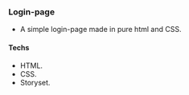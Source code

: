 ### Login-page
- A simple login-page made in pure html and CSS.

#### Techs
- HTML.
- CSS.
- Storyset.
